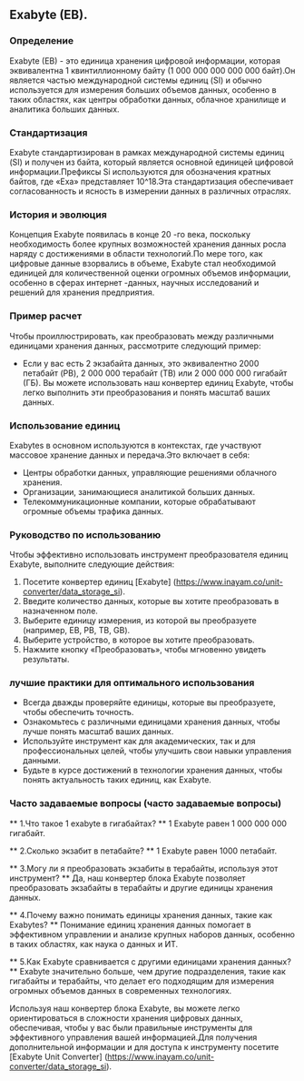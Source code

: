 ## Exabyte (EB).

### Определение
Exabyte (EB) - это единица хранения цифровой информации, которая эквивалентна 1 квинтиллионному байту (1 000 000 000 000 000 байт).Он является частью международной системы единиц (SI) и обычно используется для измерения больших объемов данных, особенно в таких областях, как центры обработки данных, облачное хранилище и аналитика больших данных.

### Стандартизация
Exabyte стандартизирован в рамках международной системы единиц (SI) и получен из байта, который является основной единицей цифровой информации.Префиксы Si используются для обозначения кратных байтов, где «Exa» представляет 10^18.Эта стандартизация обеспечивает согласованность и ясность в измерении данных в различных отраслях.

### История и эволюция
Концепция Exabyte появилась в конце 20 -го века, поскольку необходимость более крупных возможностей хранения данных росла наряду с достижениями в области технологий.По мере того, как цифровые данные взорвались в объеме, Exabyte стал необходимой единицей для количественной оценки огромных объемов информации, особенно в сферах интернет -данных, научных исследований и решений для хранения предприятия.

### Пример расчет
Чтобы проиллюстрировать, как преобразовать между различными единицами хранения данных, рассмотрите следующий пример:
- Если у вас есть 2 экзабайта данных, это эквивалентно 2000 петабайт (PB), 2 000 000 терабайт (TB) или 2 000 000 000 гигабайт (ГБ).
Вы можете использовать наш конвертер единиц Exabyte, чтобы легко выполнить эти преобразования и понять масштаб ваших данных.

### Использование единиц
Exabytes в основном используются в контекстах, где участвуют массовое хранение данных и передача.Это включает в себя:
- Центры обработки данных, управляющие решениями облачного хранения.
- Организации, занимающиеся аналитикой больших данных.
- Телекоммуникационные компании, которые обрабатывают огромные объемы трафика данных.

### Руководство по использованию
Чтобы эффективно использовать инструмент преобразователя единиц Exabyte, выполните следующие действия:
1. Посетите конвертер единиц [Exabyte] (https://www.inayam.co/unit-converter/data_storage_si).
2. Введите количество данных, которые вы хотите преобразовать в назначенном поле.
3. Выберите единицу измерения, из которой вы преобразуете (например, EB, PB, TB, GB).
4. Выберите устройство, в которое вы хотите преобразовать.
5. Нажмите кнопку «Преобразовать», чтобы мгновенно увидеть результаты.

### лучшие практики для оптимального использования
- Всегда дважды проверяйте единицы, которые вы преобразуете, чтобы обеспечить точность.
- Ознакомьтесь с различными единицами хранения данных, чтобы лучше понять масштаб ваших данных.
- Используйте инструмент как для академических, так и для профессиональных целей, чтобы улучшить свои навыки управления данными.
- Будьте в курсе достижений в технологии хранения данных, чтобы понять актуальность таких единиц, как Exabyte.

### Часто задаваемые вопросы (часто задаваемые вопросы)

** 1.Что такое 1 exabyte в гигабайтах? **
1 Exabyte равен 1 000 000 000 гигабайт.

** 2.Сколько экзабит в петабайте? **
1 Exabyte равен 1000 петабайт.

** 3.Могу ли я преобразовать экзабиты в терабайты, используя этот инструмент? **
Да, наш конвертер блока Exabyte позволяет преобразовать экзабайты в терабайты и другие единицы хранения данных.

** 4.Почему важно понимать единицы хранения данных, такие как Exabytes? **
Понимание единиц хранения данных помогает в эффективном управлении и анализе крупных наборов данных, особенно в таких областях, как наука о данных и ИТ.

** 5.Как Exabyte сравнивается с другими единицами хранения данных? **
Exabyte значительно больше, чем другие подразделения, такие как гигабайты и терабайты, что делает его подходящим для измерения огромных объемов данных в современных технологиях.

Используя наш конвертер блока Exabyte, вы можете легко ориентироваться в сложности хранения цифровых данных, обеспечивая, чтобы у вас были правильные инструменты для эффективного управления вашей информацией.Для получения дополнительной информации и для доступа к инструменту посетите [Exabyte Unit Converter] (https://www.inayam.co/unit-converter/data_storage_si).